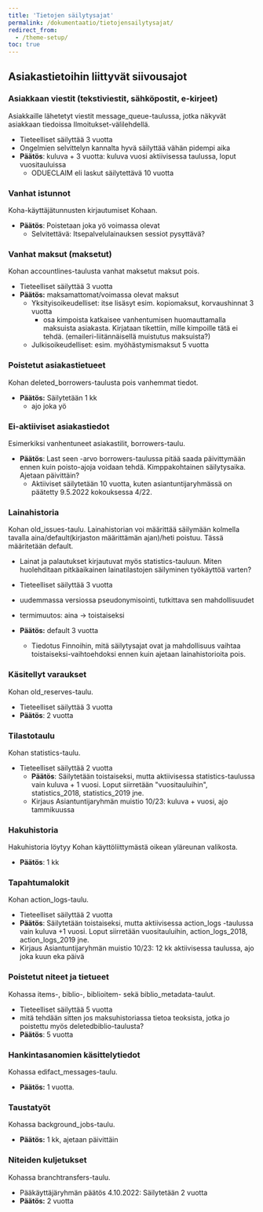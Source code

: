 ```yaml
---
title: 'Tietojen säilytysajat'
permalink: /dokumentaatio/tietojensailytysajat/
redirect_from:
  - /theme-setup/
toc: true
---
```


## Asiakastietoihin liittyvät siivousajot

### Asiakkaan viestit (tekstiviestit, sähköpostit, e-kirjeet) 

Asiakkaille lähetetyt viestit message_queue-taulussa, jotka näkyvät asiakkaan tiedoissa Ilmoitukset-välilehdellä.
* Tieteelliset säilyttää 3 vuotta 
* Ongelmien selvittelyn kannalta hyvä säilyttää vähän pidempi aika
* **Päätös**: kuluva + 3 vuotta: kuluva vuosi aktiivisessa taulussa, loput vuositauluissa
  * ODUECLAIM eli laskut säilytettävä 10 vuotta

### Vanhat istunnot

Koha-käyttäjätunnusten kirjautumiset Kohaan.

* **Päätös**: Poistetaan joka yö voimassa olevat
  * Selvitettävä: Itsepalvelulainauksen sessiot pysyttävä?

### Vanhat maksut (maksetut) 

Kohan accountlines-taulusta vanhat maksetut maksut pois.

* Tieteelliset säilyttää 3 vuotta 
* **Päätös:** maksamattomat/voimassa olevat maksut
  * Yksityisoikeudelliset: itse lisäsyt esim. kopiomaksut, korvaushinnat 3 vuotta
    * osa kimpoista katkaisee vanhentumisen huomauttamalla maksuista asiakasta. Kirjataan tikettiin, mille kimpoille tätä ei tehdä. (emaileri-liitännäisellä muistutus maksuista?)
  * Julkisoikeudelliset: esim. myöhästymismaksut 5 vuotta

### Poistetut asiakastietueet

Kohan deleted_borrowers-taulusta pois vanhemmat tiedot.

* **Päätös:** Säilytetään 1 kk 
  * ajo joka yö


### Ei-aktiiviset asiakastiedot

Esimerkiksi vanhentuneet asiakastilit, borrowers-taulu.

* **Päätös**: Last seen -arvo borrowers-taulussa pitää saada päivittymään ennen kuin poisto-ajoja voidaan tehdä. Kimppakohtainen säilytysaika. Ajetaan päivittäin?
  * Aktiiviset säilytetään 10 vuotta, kuten asiantuntijaryhmässä on päätetty 9.5.2022 kokouksessa 4/22.

### Lainahistoria

Kohan old_issues-taulu. Lainahistorian voi määrittää säilymään kolmella tavalla aina/default(kirjaston määrittämän ajan)/heti poistuu. Tässä määritetään default. 

* Lainat ja palautukset kirjautuvat myös statistics-tauluun. Miten huolehditaan pitkäaikainen lainatilastojen säilyminen työkäyttöä varten? 
* Tieteelliset säilyttää 3 vuotta 
* uudemmassa versiossa pseudonymisointi, tutkittava sen mahdollisuudet
* termimuutos: aina -> toistaiseksi

* **Päätös:** default 3 vuotta
  * Tiedotus Finnoihin, mitä säilytysajat ovat ja mahdollisuus vaihtaa toistaiseksi-vaihtoehdoksi ennen kuin ajetaan lainahistorioita pois.


### Käsitellyt varaukset

Kohan old_reserves-taulu.

* Tieteelliset säilyttää 3 vuotta
* **Päätös**: 2 vuotta

### Tilastotaulu

Kohan statistics-taulu.

* Tieteelliset säilyttää 2 vuotta
  * **Päätös**: Säilytetään toistaiseksi, mutta aktiivisessa statistics-taulussa vain kuluva + 1 vuosi. Loput siirretään "vuositauluihin", statistics_2018, statistics_2019 jne.
  * Kirjaus Asiantuntijaryhmän muistio 10/23: kuluva + vuosi, ajo tammikuussa

### Hakuhistoria

Hakuhistoria löytyy Kohan käyttöliittymästä oikean yläreunan valikosta.

* **Päätös**: 1 kk

### Tapahtumalokit

Kohan action_logs-taulu.

* Tieteelliset säilyttää 2 vuotta
* **Päätös**: Säilytetään toistaiseksi, mutta aktiivisessa action_logs -taulussa vain kuluva +1 vuosi. Loput siirretään vuositauluihin, action_logs_2018, action_logs_2019 jne.
* Kirjaus Asiantuntijaryhmän muistio 10/23: 12 kk aktiivisessa taulussa, ajo joka kuun eka päivä

### Poistetut niteet ja tietueet 

Kohassa items-, biblio-, biblioitem- sekä biblio_metadata-taulut.

* Tieteelliset säilyttää 5 vuotta
* mitä tehdään sitten jos maksuhistoriassa tietoa teoksista, jotka jo poistettu myös deletedbiblio-taulusta?
* **Päätös**: 5 vuotta

### Hankintasanomien käsittelytiedot

Kohassa edifact_messages-taulu.

* **Päätös:** 1 vuotta.

### Taustatyöt

Kohassa background_jobs-taulu.

* **Päätös:** 1 kk, ajetaan päivittäin

### Niteiden kuljetukset

Kohassa branchtransfers-taulu.

* Pääkäyttäjäryhmän päätös 4.10.2022: Säilytetään 2 vuotta
* **Päätös:** 2 vuotta
